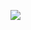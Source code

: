 [![](https://img.shields.io/badge/LinkedIn-0077B5?style=for-the-badge&logo=linkedin&logoColor=white)](https://www.linkedin.com/in/emersonbasiliolopes/)
